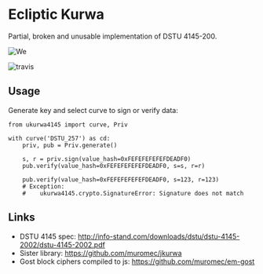 Ecliptic Kurwa
==============

Partial, broken and unusable implementation of DSTU 4145-200.

![We](https://raw.githubusercontent.com/muromec/ukurwa4145/master/kdpv.jpg)

![travis](https://api.travis-ci.org/dstucrypt/ukurwa4145?branch=master)

Usage
-----

Generate key and select curve to sign or verify data:

```
from ukurwa4145 import curve, Priv

with curve('DSTU_257') as cd:
    priv, pub = Priv.generate()

    s, r = priv.sign(value_hash=0xFEFEFEFEFEFDEADF0)
    pub.verify(value_hash=0xFEFEFEFEFEFDEADF0, s=s, r=r)

    pub.verify(value_hash=0xFEFEFEFEFEFDEADF0, s=123, r=123)
    # Exception:
    #    ukurwa4145.crypto.SignatureError: Signature does not match
```

Links
-----

* DSTU 4145 spec: http://info-stand.com/downloads/dstu/dstu-4145-2002/dstu-4145-2002.pdf
* Sister library: https://github.com/muromec/jkurwa
* Gost block ciphers compiled to js: https://github.com/muromec/em-gost
